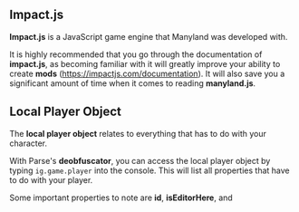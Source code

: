 ## Impact.js

**Impact.js** is a JavaScript game engine that Manyland was developed with. 

It is highly recommended that you go through the documentation of **impact.js**, as becoming familiar with it will greatly improve your ability to create **mods** (https://impactjs.com/documentation). It will also save you a significant amount of time when it comes to reading **manyland.js**.

## Local Player Object

The **local player object** relates to everything that has to do with your character. 

With Parse's **deobfuscator**, you can access the local player object by typing ```ig.game.player``` into the console. This will list all properties that have to do with your player.

Some important properties to note are **id**, **isEditorHere**, and